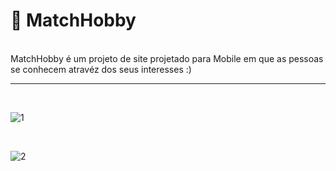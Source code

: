 # 💙 MatchHobby
<br>
MatchHobby é um projeto de site projetado para Mobile em que as pessoas se conhecem atravéz dos seus interesses :)
<br>
<hr>
<br>

![1](https://github.com/user-attachments/assets/04e44c22-d0d3-4c60-9c85-ee65347f8e0d)

<br>

![2](https://github.com/user-attachments/assets/25720126-d1a9-4ce6-bc04-1b5317851073)
